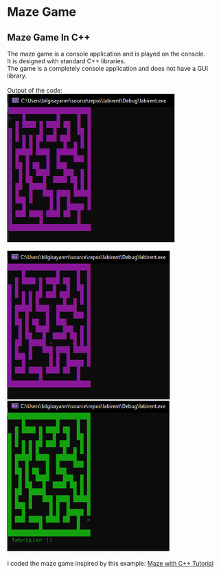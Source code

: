 # Maze Game
## Maze Game In C++  <br/>
The maze game is a console application and is played on the console. <br/>
It is designed with standard C++ libraries. <br/>
The game is a completely console application and does not have a GUI library.
<br/> <br/>
Output of the code: <br/>
![1](https://github.com/nurgulaydin/Maze-Game/blob/main/output/1.PNG)  <br/>  
![2](https://github.com/nurgulaydin/Maze-Game/blob/main/output/2.PNG)  <br/>
![3](https://github.com/nurgulaydin/Maze-Game/blob/main/output/3.PNG)  <br/>
<br/>
I coded the maze game inspired by this example:
[Maze with C++ Tutorial](https://www.youtube.com/watch?v=nhlh1_vBO3g)

 

